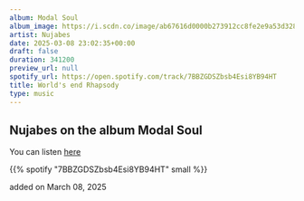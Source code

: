```yaml
---
album: Modal Soul
album_image: https://i.scdn.co/image/ab67616d0000b273912cc8fe2e9a53d328757a41
artist: Nujabes
date: 2025-03-08 23:02:35+00:00
draft: false
duration: 341200
preview_url: null
spotify_url: https://open.spotify.com/track/7BBZGDSZbsb4Esi8YB94HT
title: World's end Rhapsody
type: music
---
```



## Nujabes on the album Modal Soul

You can listen [here](https://open.spotify.com/track/7BBZGDSZbsb4Esi8YB94HT)

{{% spotify "7BBZGDSZbsb4Esi8YB94HT" small %}}

added on March 08, 2025